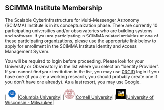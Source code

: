 ## SCiMMA Institute Membership
The Scalable Cyberinfrastructure for Multi-Messenger Astronomy (SCiMMA) Institute is in its conceptualization phase. There are currently 10 participating universities and/or observatories who are building systems and software. If you are participating in SCiMMA related activities at one of these participating organizations, please use the appropriate link below to apply for enrollment in the SCiMMA Institute Identity and Access Management System.

You will be required to login before proceeding. Please look for your University or Observatory in the list where you select an "Identity Provider". If you cannot find your institution in the list, you may use [ORCID](https://orcid.org/) login if you have one (if you are a working research, you should probably create one if you don't have one already). As a last resort, you may use Google.

|![Columbia Logo](./images/ColumbiaLogo32.png)|[Columbia University](https:///tmo.com)|
|![Cornell Logo](./images/CornellLogo_32.png)|[Cornell University](https:///tmo.com)|
|![UWM Logo](./images/UWMLogo_32.png)|[University of Wisconsin - Milwaukee](https://registry.scimma.org/registry/co_petitions/start/coef:29)|
